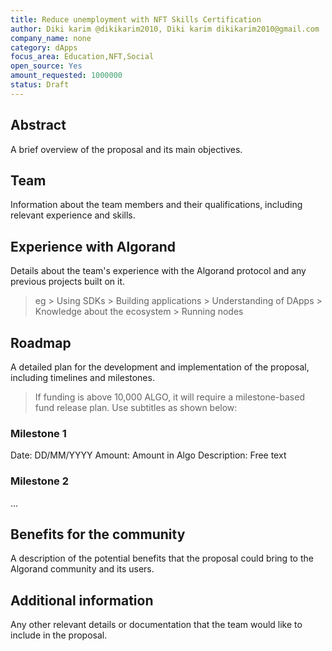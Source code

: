 ```yaml
---
title: Reduce unemployment with NFT Skills Certification
author: Diki karim @dikikarim2010, Diki karim dikikarim2010@gmail.com
company_name: none
category: dApps
focus_area: Education,NFT,Social
open_source: Yes
amount_requested: 1000000
status: Draft
---
```


## Abstract
A brief overview of the proposal and its main objectives.

## Team
Information about the team members and their qualifications, including relevant experience and skills.

## Experience with Algorand
Details about the team's experience with the Algorand protocol and any previous projects built on it.
> eg
    > Using SDKs 
    > Building applications
    > Understanding of DApps
    > Knowledge about the ecosystem
    > Running nodes

## Roadmap
A detailed plan for the development and implementation of the proposal, including timelines and milestones.
> If funding is above 10,000 ALGO, it will require a milestone-based fund release plan. Use subtitles as shown below:

### Milestone 1
Date: DD/MM/YYYY
Amount: Amount in Algo
Description: Free text

### Milestone 2 
...


## Benefits for the community
A description of the potential benefits that the proposal could bring to the Algorand community and its users.

## Additional information
Any other relevant details or documentation that the team would like to include in the proposal.
